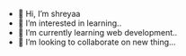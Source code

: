 - 👋 Hi, I’m shreyaa
- 👀 I’m interested in learning..
- 🌱 I’m currently learning web development..
- 💞️ I’m looking to collaborate on new thing...

<!---
shreya11222/shreya11222 is a ✨ special ✨ repository because its `README.md` (this file) appears on your GitHub profile.
You can click the Preview link to take a look at your changes.
--->
